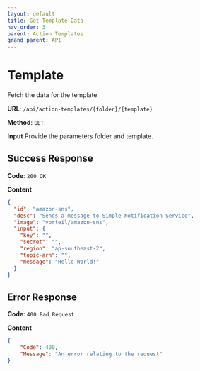 ```yaml
---
layout: default
title: Get Template Data
nav_order: 3
parent: Action Templates
grand_parent: API
---
```


# Template

Fetch the data for the template

**URL**: `/api/action-templates/{folder}/{template}`

**Method**: `GET`

**Input**
Provide the parameters folder and template.


## Success Response
**Code**: `200 OK`

**Content**

```json
{
  "id": "amazon-sns",
  "desc": "Sends a message to Simple Notification Service",
  "image": "vorteil/amazon-sns",
  "input": {
    "key": "",
    "secret": "",
    "region": "ap-southeast-2",
    "topic-arn": "",
    "message": "Hello World!"
  }
}
```


## Error Response

**Code**: `400 Bad Request`

**Content**

```json
{
    "Code": 400,
    "Message": "An error relating to the request"
}
```